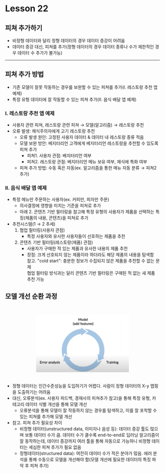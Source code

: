 # Lesson 22

## 피쳐 추가하기
- 비정형 데이터와 달리 정형 데이터의 경우 데이터 증강이 어려움
- 데이터 증강 대신, 피쳐를 추가(정형 데이터의 경우 데이터 종류나 수가 제한적인 경우 데이터 수 추가가 불가능)


---
## 피쳐 추가 방법
- 기존 모델이 잘못 작동하는 경우를 보완할 수 있는 피쳐를 추가(I. 레스토랑 추천 앱 예제)
- 특정 유형 데이터에 잘 작동할 수 있는 피쳐 추가(II. 음식 배달 앱 예제)

### I. 레스토랑 추천 앱 예제
- 사용자 관련 피쳐, 레스토랑 관련 피쳐 $\rightarrow$ 모델(알고리즘)  $\rightarrow$ 레스토랑 추천
- 오류 발생: 채식주의자에게 고기 레스토랑 추천
    - 오류 발생 원인: 고정된 사용자 데이터 & 데이터 내 레스토랑 종류 적음
    - 모델 보완 방안: 베지터리언 고객에게 베지터리언 레스토랑을 추천할 수 있도록 피쳐 추가
        - 피쳐1. 사용자 관점: 베지터리언 여부
        - 피쳐2. 레스토랑 관점: 베지터리언 메뉴 보유 여부, 채식에 특화 여부
    - 피쳐 추가 방법: 수동 혹은 자동(ex. 알고리즘을 통한 메뉴 자동 분류 $\rightarrow$ 피쳐2 추가)
### II. 음식 배달 앱 예제
- 특정 메뉴만 주문하는 사용자(ex. 커피만, 피자만 주문)
    - 의사결정에 영향을 미치는 기준을 피쳐로 추가
    - 아래 2. 콘텐츠 기반 필터링을 참고해 특정 유형의 사용자가 제품을 선택하는 특징(제품의 내용, 콘텐츠)을 피쳐로 추가
- 추천시스템(1 $\rightarrow$ 2 추세)
    1. 협업 필터링(사용자 관점)
        - 특정 사용자와 유사한 사용자들이 선호하는 제품을 추천
    2. 콘텐츠 기반 필터링(레스토랑(제품) 관점)
        - 사용자가 구매한 적 있는 제품과 유사한 내용의 제품 추천
        - 장점: 크게 선호되지 않는 제품이라 하더라도 해당 제품의 내용을 탐색함<br/>
        참고. "cold start": 충분한 정보가 수집되지 않은 제품을 추천할 수 없는 문제<br/>
        협업 필터링 방식과는 달리 콘텐츠 기반 필터링은 구매된 적 없는 새 제품 추천 가능

## 모델 개선 순환 과정
<br><center><img src= "./fig1.png" width="60%"></center><br>
- 정형 데이터는 인간수준성능을 도입하기가 어렵다. 사람이 정형 데이터의 X-y 맵핑을 도출하기는 어려움
- 대신, 오류분석(ex. 사용자 피드백, 경재사의 피쳐추가 참고)을 통해 특정 유형, 카테고리 데이터 식별 개선을 통해 모델 개선
    - 오류분석을 통해 모델이 잘 작동하지 않는 경우를 탐색하고, 이를 잘 포착할 수 있는 피쳐를 추가해 모델 개선
- 참고. 피쳐 추가 필요성 차이
    - 비정형 데이터(unstructured data, 이미지나 음성 등): 데이터 증강 툴도 많으며 보통 데이터 수가 큼. 데이터 수가 클수록 end-to-end로 딥러닝 알고리즘이 잘 동작하는데, 데이터 증강까지 여러 툴을 통해 자동으로 가능하니 비정형 데이터는 세심한 피쳐 추가가 필요 없음
    - 정형데이터(structured data): 여전히 데이터 수가 적은 분야가 많음. 에러 분석을 통해 수동으로 모델을 개선해야 함(모델 개선에 필요한 데이터의 특징 파악 후 피쳐 추가)